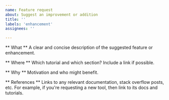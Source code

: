 ```yaml
---
name: Feature request
about: Suggest an improvement or addition
title: ''
labels: 'enhancement'
assignees: ''

---
```


** What **
A clear and concise description of the suggested feature or enhancement.

** Where **
Which tutorial and which section?  Include a link if possible.

** Why **
Motivation and who might benefit.

** References **
Links to any relevant documentation, stack overflow posts, etc.  For example, if you're requesting a new tool, then link to its docs and tutorials.
